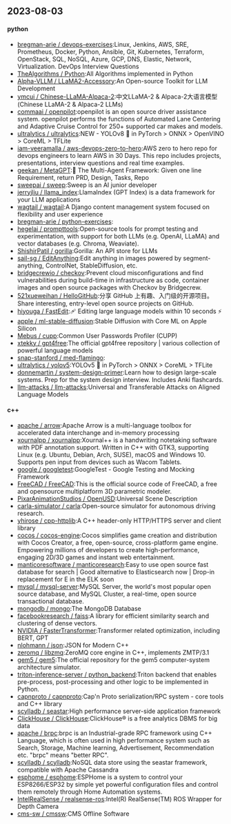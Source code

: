 ## 2023-08-03

#### python
* [bregman-arie / devops-exercises](https://github.com/bregman-arie/devops-exercises):Linux, Jenkins, AWS, SRE, Prometheus, Docker, Python, Ansible, Git, Kubernetes, Terraform, OpenStack, SQL, NoSQL, Azure, GCP, DNS, Elastic, Network, Virtualization. DevOps Interview Questions
* [TheAlgorithms / Python](https://github.com/TheAlgorithms/Python):All Algorithms implemented in Python
* [Alpha-VLLM / LLaMA2-Accessory](https://github.com/Alpha-VLLM/LLaMA2-Accessory):An Open-source Toolkit for LLM Development
* [ymcui / Chinese-LLaMA-Alpaca-2](https://github.com/ymcui/Chinese-LLaMA-Alpaca-2):中文LLaMA-2 & Alpaca-2大语言模型 (Chinese LLaMA-2 & Alpaca-2 LLMs)
* [commaai / openpilot](https://github.com/commaai/openpilot):openpilot is an open source driver assistance system. openpilot performs the functions of Automated Lane Centering and Adaptive Cruise Control for 250+ supported car makes and models.
* [ultralytics / ultralytics](https://github.com/ultralytics/ultralytics):NEW - YOLOv8
🚀
in PyTorch > ONNX > OpenVINO > CoreML > TFLite
* [iam-veeramalla / aws-devops-zero-to-hero](https://github.com/iam-veeramalla/aws-devops-zero-to-hero):AWS zero to hero repo for devops engineers to learn AWS in 30 Days. This repo includes projects, presentations, interview questions and real time examples.
* [geekan / MetaGPT](https://github.com/geekan/MetaGPT):🌟
The Multi-Agent Framework: Given one line Requirement, return PRD, Design, Tasks, Repo
* [sweepai / sweep](https://github.com/sweepai/sweep):Sweep is an AI junior developer
* [jerryjliu / llama_index](https://github.com/jerryjliu/llama_index):LlamaIndex (GPT Index) is a data framework for your LLM applications
* [wagtail / wagtail](https://github.com/wagtail/wagtail):A Django content management system focused on flexibility and user experience
* [bregman-arie / python-exercises](https://github.com/bregman-arie/python-exercises):
* [hegelai / prompttools](https://github.com/hegelai/prompttools):Open-source tools for prompt testing and experimentation, with support for both LLMs (e.g. OpenAI, LLaMA) and vector databases (e.g. Chroma, Weaviate).
* [ShishirPatil / gorilla](https://github.com/ShishirPatil/gorilla):Gorilla: An API store for LLMs
* [sail-sg / EditAnything](https://github.com/sail-sg/EditAnything):Edit anything in images powered by segment-anything, ControlNet, StableDiffusion, etc.
* [bridgecrewio / checkov](https://github.com/bridgecrewio/checkov):Prevent cloud misconfigurations and find vulnerabilities during build-time in infrastructure as code, container images and open source packages with Checkov by Bridgecrew.
* [521xueweihan / HelloGitHub](https://github.com/521xueweihan/HelloGitHub):分享 GitHub 上有趣、入门级的开源项目。Share interesting, entry-level open source projects on GitHub.
* [hiyouga / FastEdit](https://github.com/hiyouga/FastEdit):🩹
Editing large language models within 10 seconds
⚡
* [apple / ml-stable-diffusion](https://github.com/apple/ml-stable-diffusion):Stable Diffusion with Core ML on Apple Silicon
* [Mebus / cupp](https://github.com/Mebus/cupp):Common User Passwords Profiler (CUPP)
* [xtekky / gpt4free](https://github.com/xtekky/gpt4free):The official gpt4free repository | various collection of powerful language models
* [snap-stanford / med-flamingo](https://github.com/snap-stanford/med-flamingo):
* [ultralytics / yolov5](https://github.com/ultralytics/yolov5):YOLOv5
🚀
in PyTorch > ONNX > CoreML > TFLite
* [donnemartin / system-design-primer](https://github.com/donnemartin/system-design-primer):Learn how to design large-scale systems. Prep for the system design interview. Includes Anki flashcards.
* [llm-attacks / llm-attacks](https://github.com/llm-attacks/llm-attacks):Universal and Transferable Attacks on Aligned Language Models

#### c++
* [apache / arrow](https://github.com/apache/arrow):Apache Arrow is a multi-language toolbox for accelerated data interchange and in-memory processing
* [xournalpp / xournalpp](https://github.com/xournalpp/xournalpp):Xournal++ is a handwriting notetaking software with PDF annotation support. Written in C++ with GTK3, supporting Linux (e.g. Ubuntu, Debian, Arch, SUSE), macOS and Windows 10. Supports pen input from devices such as Wacom Tablets.
* [google / googletest](https://github.com/google/googletest):GoogleTest - Google Testing and Mocking Framework
* [FreeCAD / FreeCAD](https://github.com/FreeCAD/FreeCAD):This is the official source code of FreeCAD, a free and opensource multiplatform 3D parametric modeler.
* [PixarAnimationStudios / OpenUSD](https://github.com/PixarAnimationStudios/OpenUSD):Universal Scene Description
* [carla-simulator / carla](https://github.com/carla-simulator/carla):Open-source simulator for autonomous driving research.
* [yhirose / cpp-httplib](https://github.com/yhirose/cpp-httplib):A C++ header-only HTTP/HTTPS server and client library
* [cocos / cocos-engine](https://github.com/cocos/cocos-engine):Cocos simplifies game creation and distribution with Cocos Creator, a free, open-source, cross-platform game engine. Empowering millions of developers to create high-performance, engaging 2D/3D games and instant web entertainment.
* [manticoresoftware / manticoresearch](https://github.com/manticoresoftware/manticoresearch):Easy to use open source fast database for search | Good alternative to Elasticsearch now | Drop-in replacement for E in the ELK soon
* [mysql / mysql-server](https://github.com/mysql/mysql-server):MySQL Server, the world's most popular open source database, and MySQL Cluster, a real-time, open source transactional database.
* [mongodb / mongo](https://github.com/mongodb/mongo):The MongoDB Database
* [facebookresearch / faiss](https://github.com/facebookresearch/faiss):A library for efficient similarity search and clustering of dense vectors.
* [NVIDIA / FasterTransformer](https://github.com/NVIDIA/FasterTransformer):Transformer related optimization, including BERT, GPT
* [nlohmann / json](https://github.com/nlohmann/json):JSON for Modern C++
* [zeromq / libzmq](https://github.com/zeromq/libzmq):ZeroMQ core engine in C++, implements ZMTP/3.1
* [gem5 / gem5](https://github.com/gem5/gem5):The official repository for the gem5 computer-system architecture simulator.
* [triton-inference-server / python_backend](https://github.com/triton-inference-server/python_backend):Triton backend that enables pre-process, post-processing and other logic to be implemented in Python.
* [capnproto / capnproto](https://github.com/capnproto/capnproto):Cap'n Proto serialization/RPC system - core tools and C++ library
* [scylladb / seastar](https://github.com/scylladb/seastar):High performance server-side application framework
* [ClickHouse / ClickHouse](https://github.com/ClickHouse/ClickHouse):ClickHouse® is a free analytics DBMS for big data
* [apache / brpc](https://github.com/apache/brpc):brpc is an Industrial-grade RPC framework using C++ Language, which is often used in high performance system such as Search, Storage, Machine learning, Advertisement, Recommendation etc. "brpc" means "better RPC".
* [scylladb / scylladb](https://github.com/scylladb/scylladb):NoSQL data store using the seastar framework, compatible with Apache Cassandra
* [esphome / esphome](https://github.com/esphome/esphome):ESPHome is a system to control your ESP8266/ESP32 by simple yet powerful configuration files and control them remotely through Home Automation systems.
* [IntelRealSense / realsense-ros](https://github.com/IntelRealSense/realsense-ros):Intel(R) RealSense(TM) ROS Wrapper for Depth Camera
* [cms-sw / cmssw](https://github.com/cms-sw/cmssw):CMS Offline Software
